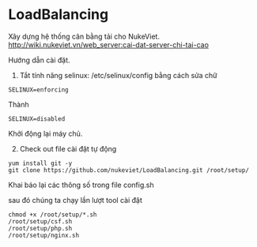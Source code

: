 # LoadBalancing
Xây dựng hệ thống cân bằng tải cho NukeViet. http://wiki.nukeviet.vn/web_server:cai-dat-server-chi-tai-cao

Hướng dẫn cài đặt.

1) Tắt tính năng selinux: /etc/selinux/config bằng cách sửa chữ 
```
SELINUX=enforcing
```
Thành
```
SELINUX=disabled
```
Khởi động lại máy chủ.

2) Check out file cài đặt tự động 
```
yum install git -y
git clone https://github.com/nukeviet/LoadBalancing.git /root/setup/
```

Khai báo lại các thông số trong file config.sh

sau đó chúng ta chạy lần lượt tool cài đặt
```
chmod +x /root/setup/*.sh
/root/setup/csf.sh
/root/setup/php.sh
/root/setup/nginx.sh

````


